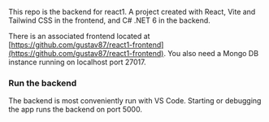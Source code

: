 This repo is the backend for react1. A project created with React, Vite and Tailwind CSS in the frontend, and C# .NET 6 in the backend.

There is an associated frontend located at [https://github.com/gustav87/react1-frontend](https://github.com/gustav87/react1-frontend).
You also need a Mongo DB instance running on localhost port 27017.

### Run the backend

The backend is most conveniently run with VS Code. Starting or debugging the app runs the backend on port 5000.

